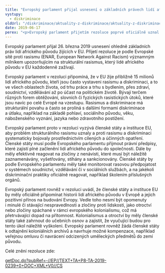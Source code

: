 ```yaml
---
title: "Evropský parlament přijal usnesení o základních právech lidí afrického původu v EU"
vystupy:
  - diskriminace
oldUrl: "/diskriminace/aktuality-z-diskriminace/aktuality-z-diskriminace-2019/evropsky-parlament-prijal-usneseni-o-zakladnich-pravech-lidi-africkeho-puvodu-v-eu/"
date: 2019-06-17
perex: "<p>Evropský parlament přijetím rezoluce poprvé oficiálně uznal specifický rasismus a diskriminaci, kterým v EU čelí lidé afrického původu.</p>"
---
```


<!-- imported from the old website -->

<p>Evropský parlament přijal 26. března 2019 usnesení ohledně základních práv lidí afrického původu žijících v EU. Přijetí rezoluce je podle Evropské sítě proti rasismu (ENAR, European Network Against Racism) významným milníkem upozorňujícím na strukturální rasismus, který lidé afrického původu v EU každodenně zažívají. </p> <p>Evropský parlament v rezoluci připomíná, že v EU žije přibližně 15 milionů lidí afrického původu, kteří jsou často vystaveni rasismu a diskriminaci, a to ve všech oblastech života, od trhu práce a trhu s bydlením, přes zdraví, soudnictví, vzdělávání až po účast na politickém životě. Bývají terčem různých forem obtěžování, slovních či fyzických rasistických útoků, které jsou navíc po celé Evropě na vzestupu. Rasismus a diskriminace má strukturální povahu a často se prolíná s dalšími formami diskriminace a útlaku, například na základě pohlaví, sociálního původu, věku, náboženského vyznání, jazyka nebo zdravotního postižení.</p> <p>Evropský parlament proto v rezoluci vyzývá členské státy a instituce EU, aby problém strukturálního rasismu uznaly a proti rasismu a diskriminaci systematicky bojovaly prostřednictvím cílených a účinných opatření. Členské státy musí podle Evropského parlamentu přijmout právní předpisy, které zajistí plné začlenění lidí afrického původu do společnosti. Dále by měly efektivně reagovat na zločiny z nenávisti, které musí být náležitě zaznamenávány, vyšetřovány, stíhány a sankcionovány. Členské státy by podle Evropského parlamentu měly také monitorovat rasovou předpojatost v systémech soudnictví, vzdělávání či v sociálních službách, a na jakékoli diskriminační praktiky oficiálně reagovat, například školením příslušných orgánů. </p> <p>Evropský parlament rovněž v rezoluci uvádí, že členské státy a instituce EU by měly oficiálně připomínat historii lidí afrického původu v Evropě a jejich pozitivní přínos na budování Evropy. Vedle toho nesmí být opomenuty i minulé či stávající nespravedlnosti a zločiny proti lidskosti, jako otroctví nebo zločiny spáchané v rámci evropského kolonialismu, což má přetrvávající dopad na přítomnost. Kolonialismus a otroctví by měly členské státy také zahrnout do učebních osnov a zajistit, že vyučující budou pro tento úkol náležitě vyškoleni. Evropský parlament rovněž žádá členské státy k odtajnění koloniálních archivů a navrhuje možné kompenzace, například veřejnou omluvu či navrácení odcizených uměleckých předmětů do zemí původu.</p> <p>Celé znění rezoluce zde:</p> <a title="Otevření do nového okna" href="http://www.europarl.europa.eu/sides/getDoc.do?pubRef=-//EP//TEXT+TA+P8-TA-2019-0239+0+DOC+XML+V0//CS" target="_blank">getDoc.do?pubRef=-//EP//TEXT+TA+P8-TA-2019-0239+0+DOC+XML+V0//CS</a>
